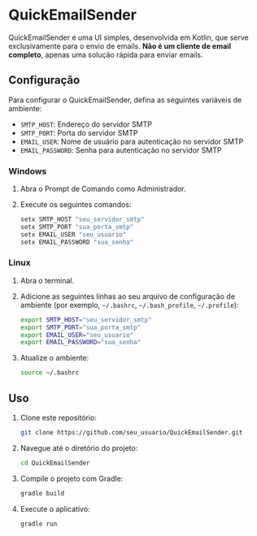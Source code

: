 # QuickEmailSender

QuickEmailSender é uma UI simples, desenvolvida em Kotlin, que serve exclusivamente para o envio de emails. **Não é um cliente de email completo**, apenas uma solução rápida para enviar emails.

## Configuração

Para configurar o QuickEmailSender, defina as seguintes variáveis de ambiente:

- `SMTP_HOST`: Endereço do servidor SMTP
- `SMTP_PORT`: Porta do servidor SMTP
- `EMAIL_USER`: Nome de usuário para autenticação no servidor SMTP
- `EMAIL_PASSWORD`: Senha para autenticação no servidor SMTP

### Windows

1. Abra o Prompt de Comando como Administrador.
2. Execute os seguintes comandos:

    ```sh
    setx SMTP_HOST "seu_servidor_smtp"
    setx SMTP_PORT "sua_porta_smtp"
    setx EMAIL_USER "seu_usuario"
    setx EMAIL_PASSWORD "sua_senha"
    ```

### Linux

1. Abra o terminal.
2. Adicione as seguintes linhas ao seu arquivo de configuração de ambiente (por exemplo, `~/.bashrc`, `~/.bash_profile`, `~/.profile`):

    ```sh
    export SMTP_HOST="seu_servidor_smtp"
    export SMTP_PORT="sua_porta_smtp"
    export EMAIL_USER="seu_usuario"
    export EMAIL_PASSWORD="sua_senha"
    ```

3. Atualize o ambiente:

    ```sh
    source ~/.bashrc
    ```

## Uso

1. Clone este repositório:

    ```sh
    git clone https://github.com/seu_usuario/QuickEmailSender.git
    ```

2. Navegue até o diretório do projeto:

    ```sh
    cd QuickEmailSender
    ```

3. Compile o projeto com Gradle:

    ```sh
    gradle build
    ```

4. Execute o aplicativo:

    ```sh
    gradle run
    ```